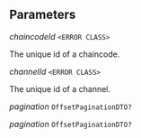 

## Parameters  
  
<article>

*chaincodeId* `<ERROR CLASS>` 

The unique id of a chaincode.

</article>
<article>

*channelId* `<ERROR CLASS>` 

The unique id of a channel.

</article>
<article>

*pagination* `OffsetPaginationDTO?` 

</article>
<article>

*pagination* `OffsetPaginationDTO?` 

</article>

